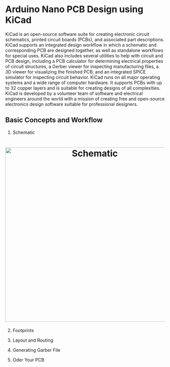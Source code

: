 # Arduino Nano PCB Design using KiCad
KiCad is an open-source software suite for creating electronic circuit schematics, printed circuit boards (PCBs), and associated part descriptions. KiCad supports an integrated design workflow in which a schematic and corresponding PCB are designed together, as well as standalone workflows for special uses. KiCad also includes several utilities to help with circuit and PCB design, including a PCB calculator for determining electrical properties of circuit structures, a Gerber viewer for inspecting manufacturing files, a 3D viewer for visualizing the finished PCB, and an integrated SPICE simulator for inspecting circuit behavior.
KiCad runs on all major operating systems and a wide range of computer hardware. It supports PCBs with up to 32 copper layers and is suitable for creating designs of all complexities. KiCad is developed by a volunteer team of software and electrical engineers around the world with a mission of creating free and open-source electronics design software suitable for professional designers.

## Basic Concepts and Workflow
1. Schematic
<h1 align="center">
    <a href="https://github.com/krishnakumardangi/kicad/tree/main/docs"><img src="../docs/Schematic.png)" alt="Schematic" width="550"></a>
</h1>

2. Footprints

3. Layout and Routing

4. Generating Garber File

5. Oder Your PCB
